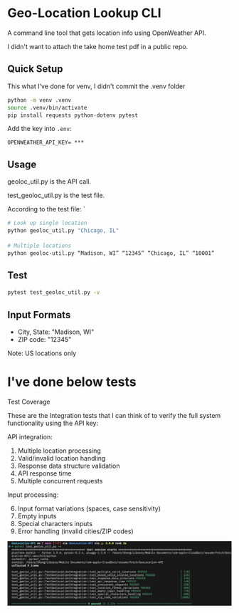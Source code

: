 # Geo-Location Lookup CLI

A command line tool that gets location info using OpenWeather API.

I didn't want to attach the take home test pdf in a public repo. 

## Quick Setup
This what I've done for venv, I didn't commit the .venv folder
```bash
python -m venv .venv
source .venv/bin/activate  
pip install requests python-dotenv pytest
```

Add the key into `.env`:
```
OPENWEATHER_API_KEY= ***
```

## Usage

geoloc_util.py is the API call.

test_geoloc_util.py is the test file. 

According to the test file: `
```bash
# Look up single location
python geoloc_util.py "Chicago, IL"

# Multiple locations
python geoloc-util.py “Madison, WI” “12345” “Chicago, IL” “10001”
```

## Test
```bash
pytest test_geoloc_util.py -v
```

## Input Formats
- City, State: "Madison, WI"
- ZIP code: "12345"

Note: US locations only


# I've done below tests 

Test Coverage

These are the Integration tests that I can think of to verify the full system functionality using the API key:

API integration: 

1. Multiple location processing
2. Valid/invalid location handling
3. Response data structure validation
4. API response time
5. Multiple concurrent requests

Input processing:

6. Input format variations (spaces, case sensitivity)
7. Empty inputs
8. Special characters inputs
9. Error handling (invalid cities/ZIP codes)


![alt text](image.png)
